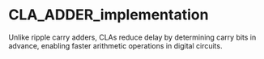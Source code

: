# CLA_ADDER_implementation
Unlike ripple carry adders, CLAs reduce delay by determining carry bits in advance, enabling faster arithmetic operations in digital circuits.
